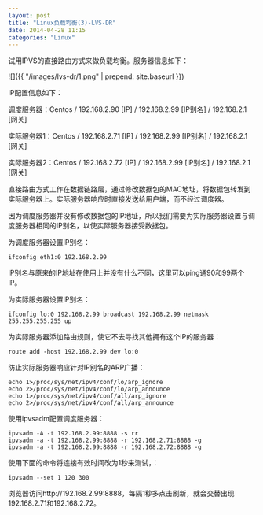 ```yaml
---
layout: post
title: "Linux负载均衡(3)-LVS-DR"
date: 2014-04-28 11:15
categories: "Linux"
---
```


试用IPVS的直接路由方式来做负载均衡。服务器信息如下：

![]({{ "/images/lvs-dr/1.png" | prepend: site.baseurl }})

IP配置信息如下：

调度服务器：Centos / 192.168.2.90 [IP] / 192.168.2.99 [IP别名] / 192.168.2.1 [网关]

实际服务器1：Centos / 192.168.2.71 [IP] / 192.168.2.99 [IP别名] / 192.168.2.1 [网关]

实际服务器2：Centos / 192.168.2.72 [IP] / 192.168.2.99 [IP别名] / 192.168.2.1 [网关]

直接路由方式工作在数据链路层，通过修改数据包的MAC地址，将数据包转发到实际服务器上。实际服务器响应时直接发送给用户端，而不经过调度器。

因为调度服务器并没有修改数据包的IP地址，所以我们需要为实际服务器设置与调度服务器相同的IP别名，以使实际服务器接受数据包。

为调度服务器设置IP别名：

    ifconfig eth1:0 192.168.2.99

IP别名与原来的IP地址在使用上并没有什么不同，这里可以ping通90和99两个IP。

为实际服务器设置IP别名：

    ifconfig lo:0 192.168.2.99 broadcast 192.168.2.99 netmask 255.255.255.255 up

为实际服务器添加路由规则，使它不去寻找其他拥有这个IP的服务器：

    route add -host 192.168.2.99 dev lo:0

防止实际服务器响应针对IP别名的ARP广播：

    echo 1>/proc/sys/net/ipv4/conf/lo/arp_ignore
    echo 2>/proc/sys/net/ipv4/conf/lo/arp_announce
    echo 1>/proc/sys/net/ipv4/conf/all/arp_ignore
    echo 2>/proc/sys/net/ipv4/conf/all/arp_announce

使用ipvsadm配置调度服务器：

    ipvsadm -A -t 192.168.2.99:8888 -s rr
    ipvsadm -a -t 192.168.2.99:8888 -r 192.168.2.71:8888 -g
    ipvsadm -a -t 192.168.2.99:8888 -r 192.168.2.72:8888 -g

使用下面的命令将连接有效时间改为1秒来测试，：

    ipvsadm --set 1 120 300

浏览器访问http://192.168.2.99:8888，每隔1秒多点击刷新，就会交替出现192.168.2.71和192.168.2.72。